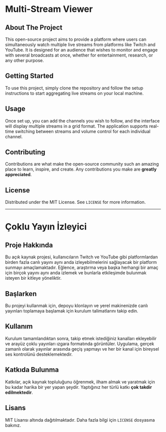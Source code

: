 
# Multi-Stream Viewer

## About The Project

This open-source project aims to provide a platform where users can simultaneously watch multiple live streams from platforms like Twitch and YouTube. It is designed for an audience that wishes to monitor and engage with several broadcasts at once, whether for entertainment, research, or any other purpose.

## Getting Started

To use this project, simply clone the repository and follow the setup instructions to start aggregating live streams on your local machine.

## Usage

Once set up, you can add the channels you wish to follow, and the interface will display multiple streams in a grid format. The application supports real-time switching between streams and volume control for each individual channel.

## Contributing

Contributions are what make the open-source community such an amazing place to learn, inspire, and create. Any contributions you make are **greatly appreciated**.

## License

Distributed under the MIT License. See `LICENSE` for more information.

---

# Çoklu Yayın İzleyici

## Proje Hakkında

Bu açık kaynak projesi, kullanıcıların Twitch ve YouTube gibi platformlardan birden fazla canlı yayını aynı anda izleyebilmelerini sağlayacak bir platform sunmayı amaçlamaktadır. Eğlence, araştırma veya başka herhangi bir amaç için birçok yayını aynı anda izlemek ve bunlarla etkileşimde bulunmak isteyen bir kitleye yöneliktir.

## Başlarken

Bu projeyi kullanmak için, depoyu klonlayın ve yerel makinenizde canlı yayınları toplamaya başlamak için kurulum talimatlarını takip edin.

## Kullanım

Kurulum tamamlandıktan sonra, takip etmek istediğiniz kanalları ekleyebilir ve arayüz çoklu yayınları ızgara formatında görüntüler. Uygulama, gerçek zamanlı olarak yayınlar arasında geçiş yapmayı ve her bir kanal için bireysel ses kontrolünü desteklemektedir.

## Katkıda Bulunma

Katkılar, açık kaynak topluluğunu öğrenmek, ilham almak ve yaratmak için bu kadar harika bir yer yapan şeydir. Yaptığınız her türlü katkı **çok takdir edilmektedir**.

## Lisans

MIT Lisansı altında dağıtılmaktadır. Daha fazla bilgi için `LICENSE` dosyasına bakınız.
